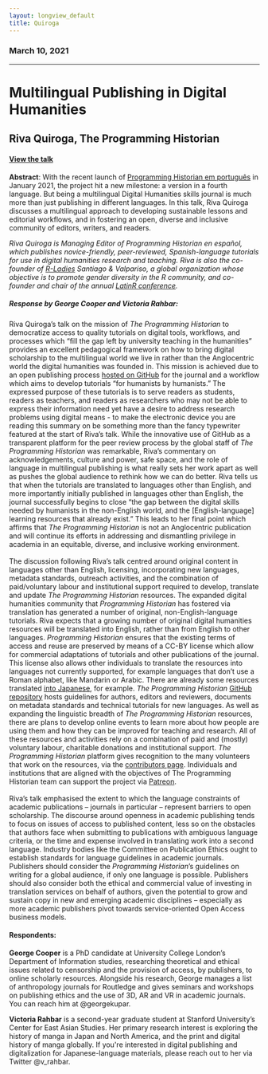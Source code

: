 ```yaml
---
layout: longview_default
title: Quiroga
---
```


<div class="row py-3"></div>

### March 10, 2021

---

# Multilingual Publishing in Digital Humanities

## Riva Quiroga, The Programming Historian

#### <a href="https://mediacentral.ucl.ac.uk/Play/59506">View the talk</a>

**Abstract**: With the recent launch of <a href="https://programminghistorian.org/posts/launch-portuguese">Programming Historian em português</a> in January 2021, the project hit a new milestone: a version in a fourth language. But being a multilingual Digital Humanities skills journal is much more than just publishing in different languages. In this talk, Riva Quiroga discusses a multilingual approach to developing sustainable lessons and editorial workflows, and in fostering an open, diverse and inclusive community of editors, writers, and readers.

*Riva Quiroga is Managing Editor of Programming Historian en español, which publishes novice-friendly, peer-reviewed, Spanish-language tutorials for use in digital humanities research and teaching. Riva is also the co-founder of <a href="https://rladies.org/">R-Ladies</a> Santiago & Valpariso, a global organization whose objective is to promote gender diversity in the R community, and co-founder and chair of the annual <a href="https://latin-r.com/en">LatinR conference</a>.*

 
##### Response by George Cooper and Victoria Rahbar:
Riva Quiroga’s talk on the mission of *The Programming Historian* to democratize access to quality tutorials on digital tools, workflows, and processes which “fill the gap left by university teaching in the humanities” provides an excellent pedagogical framework on how to bring digital scholarship to the multilingual world we live in rather than the Anglocentric world the digital humanities was founded in. This mission is achieved due to an open publishing process <a href="https://github.com/programminghistorian/jekyll">hosted on GitHub</a> for the journal and a workflow which aims to develop tutorials “for humanists by humanists.” The expressed purpose of these tutorials is to serve readers as students, readers as teachers, and readers as researchers who may not be able to express their information need yet have a desire to address research problems using digital means - to make the electronic device you are reading this summary on be something more than the fancy typewriter featured at the start of Riva’s talk. While the innovative use of GitHub as a transparent platform for the peer review process by the global staff of *The Programming Historian* was remarkable, Riva’s commentary on acknowledgements, culture and power, safe space, and the role of language in multilingual publishing is what really sets her work apart as well as pushes the global audience to rethink how we can do better. Riva tells us that when the tutorials are translated to languages other than English, and more importantly initially published in languages other than English, the journal successfully begins to close “the gap between the digital skills needed by humanists in the non-English world, and the [English-language] learning resources that already exist.” This leads to her final point which affirms that *The Programming Historian* is not an Anglocentric publication and will continue its efforts in addressing and dismantling privilege in academia in an equitable, diverse, and inclusive working environment.<br /><br />The discussion following Riva’s talk centred around original content in languages other than English, licensing, incorporating new languages, metadata standards, outreach activities, and the combination of paid/voluntary labour and institutional support required to develop, translate and update *The Programming Historian* resources. The expanded digital humanities community that *Programming Historian* has fostered via translation has generated a number of original, non-English-language tutorials. Riva expects that a growing number of original digital humanities resources will be translated into English, rather than from English to other languages. *Programming Historian* ensures that the existing terms of access and reuse are preserved by means of a CC-BY license which allow for commercial adaptations of tutorials and other publications of the journal. This license also allows other individuals to translate the resources into languages not currently supported, for example languages that don’t use a Roman alphabet, like Mandarin or Arabic. There are already some resources translated <a href="https://www.dh.ku-orcas.kansai-u.ac.jp/?cat=2">into Japanese</a>, for example. *The Programming Historian* <a href="https://github.com/programminghistorian/jekyll">GitHub repository</a> hosts guidelines for authors, editors and reviewers, documents on metadata standards and technical tutorials for new languages. As well as expanding the linguistic breadth of *The Programming Historian* resources, there are plans to develop online events to learn more about how people are using them and how they can be improved for teaching and research. All of these resources and activities rely on a combination of paid and (mostly) voluntary labour, charitable donations and institutional support. *The Programming Historian* platform gives recognition to the many volunteers that work on the resources, via the <a href="https://programminghistorian.org/en/project-team">contributors page</a>. Individuals and institutions that are aligned with the objectives of The Programming Historian team can support the project via <a href="https://www.patreon.com/theprogramminghistorian">Patreon</a>.<br /><br />Riva’s talk emphasised the extent to which the language constraints of academic publications – journals in particular – represent barriers to open scholarship. The discourse around openness in academic publishing tends to focus on issues of access to published content, less so on the obstacles that authors face when submitting to publications with ambiguous language criteria, or the time and expense involved in translating work into a second language. Industry bodies like the Committee on Publication Ethics ought to establish standards for language guidelines in academic journals. Publishers should consider the *Programming Historian*’s guidelines on writing for a global audience, if only one language is possible. Publishers should also consider both the ethical and commercial value of investing in translation services on behalf of authors, given the potential to grow and sustain copy in new and emerging academic disciplines – especially as more academic publishers pivot towards service-oriented Open Access business models.


#### Respondents:
**George Cooper** is a PhD candidate at University College London’s Department of Information studies, researching theoretical and ethical issues related to censorship and the provision of access, by publishers, to online scholarly resources. Alongside his research, George manages a list of anthropology journals for Routledge and gives seminars and workshops on publishing ethics and the use of 3D, AR and VR in academic journals. You can reach him at @georgekupar. 
 
**Victoria Rahbar** is a second-year graduate student at Stanford University’s Center for East Asian Studies. Her primary research interest is exploring the history of manga in Japan and North America, and the print and digital history of manga globally. If you're interested in digital publishing and digitalization for Japanese-language materials, please reach out to her via Twitter @v_rahbar. 